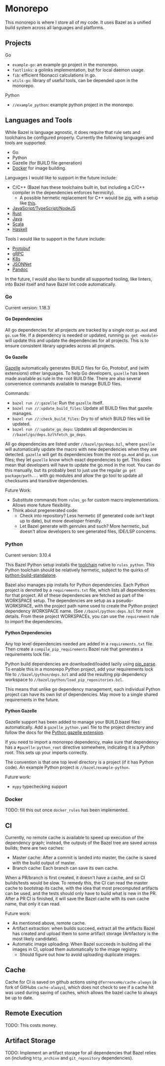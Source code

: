# Monorepo

This monorepo is where I store all of my code. It uses Bazel as a unified build
system across all languages and platforms.

## Projects

Go

- `example-go`: an example go project in the monorepo.
- `fastlinks`: a golinks implementation, but for local daemon usage.
- `fib`: efficient fibonacci calculations in go.
- `utils-go`: library of useful tools, can be depended upon in the monorepo.

Python

- `//example_python`: example python project in the monorepo.

## Languages and Tools

While Bazel is language agnostic, it does require that rule sets and toolchains
be configured properly. Currently the following languages and tools are
supported:

- Go
- Python
- Gazelle (for BUILD file generation)
- [Docker](https://github.com/bazelbuild/rules_docker) for image building.


Languages I would like to support in the future include:
- C/C++ (Bazel has these toolchains built in, but including a C/C++ compiler in
  the dependencies enforces hermicity).
  - A possible hermetic replacement for C++ would be
    [zig](https://andrewkelley.me/post/zig-cc-powerful-drop-in-replacement-gcc-clang.html),
    with a setup like [this](https://sr.ht/~motiejus/bazel-zig-cc/).
- [JavaScript/TypeScript/NodeJS](https://github.com/bazelbuild/rules_nodejs)
- [Rust](https://github.com/bazelbuild/rules_rust)
- [Java](https://github.com/bazelbuild/rules_java)
- [Scala](https://github.com/bazelbuild/rules_scala)
- [Haskell](https://github.com/tweag/rules_haskell)

Tools I would like to support in the future include:
- [Protobuf](https://github.com/bazelbuild/rules_proto)
- [gRPC](https://github.com/rules-proto-grpc/rules_proto_grpc)
- [K8s](https://github.com/bazelbuild/rules_k8s)
- [JSONNet](https://github.com/bazelbuild/rules_jsonnet)
- [Pandoc](https://github.com/ProdriveTechnologies/bazel-pandoc)

In the future, I would also like to bundle all supported tooling, like linters,
into Bazel itself and have Bazel lint code automatically.

### Go

Current version: 1.18.3

#### Go Dependencies

All go dependencies for all projects are tracked by a single root `go.mod` and
`go.sum` file. If a dependency is needed or updated, running `go get <module>`
will update this and update the dependencies for all projects. This is to ensure
consistent library upgrades across all projects.

#### Go Gazelle
[Gazelle](https://github.com/bazelbuild/bazel-gazelle) automatically generates
BUILD files for Go, Protobuf, and (with extensions) other languages. To help Go
developers, `gazelle` has been made available as rule in the root BUILD file.
There are also several convenience commands available to manage BUILD files.

Commands:
- `bazel run //:gazelle`: Run the `gazelle` itself.
- `bazel run //:update_build_files`: Update all BUILD files that gazelle
  manages.
- `bazel run //:check_build_files`: Dry to of which BUILD files will be updated.
- `bazel run //:update_go_deps`: Updates all dependencies in
  `//bazel/go/deps.bzl%fetch_go_deps`.
  
All go dependencies are listed under `//bazel/go/deps.bzl`, where `gazelle` will
automatically update the macro with new dependencies when they are detected.
`gazelle` will get its dependencies from the root `go.mod` and `go.sum` files;
they let `gazelle` know which exact dependencies to get. This does mean that
developers will have to update the go.mod in the root. You can do this manually,
but its probably best to just use the regular `go get package/path...` with go
modules and allow the go tool to update all checksums and transitive
dependencies.

Future Work:
- Substitute commands from `rules_go` for custom macro implementations. Allows
  more future flexibility.
- Think about pregenerated code:
    - Check into repository? Less hermetic (if generated code isn't kept up to
      date), but more developer friendly.
    - Let Bazel generate with genrules and such? More hermetic, but doesn't
      allow developers to see generated files, IDE/LSP concerns.

### Python

Current version: 3.10.4

This Bazel Python setup installs the
[toolchain](https://github.com/bazelbuild/rules_python#toolchain-registration)
native to `rules_python`. This Python toolchain should be relatively hermetic,
subject to the quirks of
[python-build-standalone](https://github.com/indygreg/python-build-standalone). 

Bazel also manages pip installs for Python dependencies. Each Python project is
denoted by a `requirements.txt` file, which lists all dependencies for that
project. All of these dependencies are fetched as part of the WORKSPACE setup.
The dependencies are setup as a pseudo-WORKSPACE, with the project path name
used to create the Python project dependency WORKSPACE name. (See
`//bazel/python:deps.bzl` for more details. From these project WORKSPACEs, you
can use the `requirement` rule to import the dependencies.

#### Python Dependencies

Any top level dependencies needed are added in a `requirements.txt` file. Then
create a `compile_pip_requirements` Bazel rule that generates a requirements
lock file.

Python build dependencies are downloaded/loaded lazily using
[pip_parse](https://github.com/bazelbuild/rules_python/blob/main/docs/pip.md#pip_parse).
To enable this in a monorepo Python project, add your requirements lock file to
`//bazel/python/deps.bzl` and add the resulting pip dependency workspace to
`//bazel/python/load_pip_repositories.bzl`.

This means that unlike go dependency management, each individual Python project
can have its own list of dependencies. May move to a single shared requirements
in the future.

#### Python Gazelle

Gazelle support has been added to manage your BUILD.bazel files automatically.
Add a `gazelle_python.yaml` file to the project directory and follow the docs
for the [Python gazelle
extension](https://github.com/bazelbuild/rules_python/tree/main/gazelle).

If you need to import a monorepo dependency, make sure that dependency has a 
`#gazelle:python_root` directive somewhere, indicating it is a Python root. This
sets up your imports correctly.

The convention is that one top level directory is a project (if it has Python
code). An example Python project is `//bazel/example-python`.

Future work:
- `mypy` typechecking support

### Docker

TODO: fill this out once `docker_rules` has been implemented.

## CI

Currently, no remote cache is available to speed up execution of the dependency
graph; instead, the outputs of the Bazel tree are saved across builds; there are
two caches:
- Master cache: After a commit is landed into master, the cache is saved with
  the build output of master.
- Branch cache: Each branch can save its own cache. 

When a PR/branch is first created, it doesn't have a cache, and so CI
builds/tests would be slow. To remedy this, the CI can read the master cache to
bootstrap its cache, with the idea that most precomputed artifacts can be used,
and the tests should only have to build what is new in the PR. After a PR CI is
finished, it will save the Bazel cache with its own cache name, that only it can
read.

Future work:
- As mentioned above, remote cache.
- Artifact extraction: when builds succeed, extract all the artifacts Bazel has
  created and upload them to some artifact storage (Artifactory is the most
  likely candidate).
- Automatic image uploading: When Bazel succeeds in building all the images in
  CI, upload them automatically to the image registry.
    - Should figure out how to avoid uploading duplicate images.

## Cache

Cache for CI is saved on github actions using `@TerrenceHo/cache-always` (a fork
of GitHubs `cache-always`), which does not check to see if a cache hit was used
during saving of caches, which allows the bazel cache to always be up to date.

## Remote Execution

TODO: This costs money.

## Artifact Storage

TODO: Implement an artifact storage for all dependencies that Bazel relies
on (including `http_archive` and `git_repository` dependencies).
